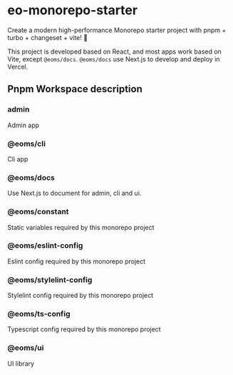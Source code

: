 # eo-monorepo-starter

Create a modern high-performance Monorepo starter project with pnpm + turbo + changeset + vite! 🚀

This project is developed based on React, and most apps work based on Vite, except `@eoms/docs`. `@eoms/docs` use Next.js to develop and deploy in Vercel.

## Pnpm Workspace description

### admin

Admin app

### @eoms/cli

Cli app

### @eoms/docs

Use Next.js to document for admin, cli and ui.

### @eoms/constant

Static variables required by this monorepo project

### @eoms/eslint-config

Eslint config required by this monorepo project

### @eoms/stylelint-config

Stylelint config required by this monorepo project

### @eoms/ts-config

Typescript config required by this monorepo project

### @eoms/ui

UI library
